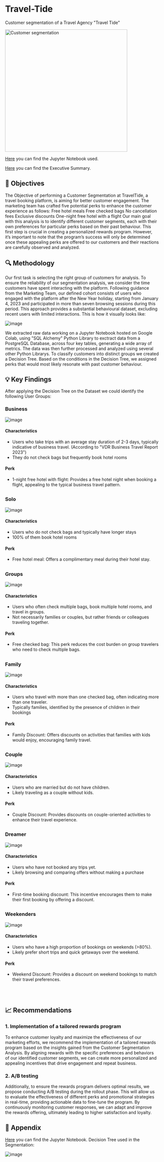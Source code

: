 # Travel-Tide
Customer segmentation of a Travel Agency "Travel Tide"

<img src="https://github.com/user-attachments/assets/64920e29-4fe6-4dfb-aabb-dc9659a0550d" alt="Customer segmentation" width="400"/>

[Here](https://colab.research.google.com/drive/1rmN6AVyNwf-so1Y2CaxPQPtrdfQoV8K0?usp=sharing) you can find the Jupyter Notebook used.

[Here](https://doc.clickup.com/9012190783/d/h/8cjp7hz-572/b8a59fd8191041f) you can find the Executive Summary.

## 🎯 Objectives                                                          
The Objective of performing a Customer Segmentation at TravelTide, a travel booking platform, is aiming for better customer engagement. The marketing team has crafted five potential perks to enhance the customer experience as follows:
Free hotel meals
Free checked bags
No cancellation fees
Exclusive discounts
One-night free hotel with a flight
Our main goal with this analysis is to identify different customer segments, each with their own preferences for particular perks based on their past behaviour. This first step is crucial in creating a personalized rewards program. However, it’s important to note that the program’s success will only be determined once these appealing perks are offered to our customers and their reactions are carefully observed and analyzed.

## 🔍 Methodology                                                     
Our first task is selecting the right group of customers for analysis. To ensure the reliability of our segmentation analysis, we consider the time customers have spent interacting with the platform.
Following guidance from the Marketing Team, our defined cohort consists of users who engaged with the platform after the New Year holiday, starting from January 4, 2023 and participated in more than seven browsing sessions during this period. This approach provides a substantial behavioural dataset, excluding recent users with limited interactions. This is how it visually looks like:

![image](https://github.com/user-attachments/assets/c4de95a9-ed2d-4efe-b34d-6d0aa9cc1b83)

We extracted raw data working on a  Jupyter Notebook hosted on Google Colab, using "SQL Alchemy" Python Library to exctract data from a PostgreSQL Database, across four key tables, generating a wide array of metrics. The data was then further processed and analyzed using several other Python Librarys. To classify customers into distinct groups we created a Decision Tree. Based on the conditions in the Decision Tree, we assigned perks that would most likely resonate with past customer behaviour.


## 💡 Key Findings                                                        
After applying the Decision Tree on the Dataset we could identify the following User Groups:

### Business
![image](https://github.com/user-attachments/assets/428cf3ca-f1ae-4166-8d6f-2391fa28b3e0)

#### Characteristics
* Users who take trips with an average stay duration of 2-3 days, typically indicative of business travel. (According to "VDR Business Travel Report 2023")
* They do not check bags but frequently book hotel rooms

#### Perk
* 1-night free hotel with flight: Provides a free hotel night when booking a flight, appealing to the typical business travel pattern.

## 

### Solo
![image](https://github.com/user-attachments/assets/1e7ebeae-5764-427a-b20a-a2b094a5b8fa)

#### Characteristics
* Users who do not check bags and typically have longer stays
* 100% of them book hotel rooms

#### Perk
* Free hotel meal: Offers a complimentary meal during their hotel stay.
## 

### Groups
![image](https://github.com/user-attachments/assets/ab18993f-65a5-43d0-b1aa-990a82ebb6e1)

#### Characteristics
* Users who often check multiple bags, book multiple hotel rooms, and travel in groups.
* Not necessarily families or couples, but rather friends or colleagues traveling together.

#### Perk
* Free checked bag: This perk reduces the cost burden on group travelers who need to check multiple bags.
## 

### Family
![image](https://github.com/user-attachments/assets/2eaae71c-930b-428b-a942-83fe44a0db12)

#### Characteristics
* Users who travel with more than one checked bag, often indicating more than one traveler.
* Typically families, identified by the presence of children in their bookings

#### Perk
* Family Discount: Offers discounts on activities that families with kids would enjoy, encouraging family travel.
## 

### Couple
![image](https://github.com/user-attachments/assets/67cb9126-aad7-45e3-98ca-b919e4ef926b)

#### Characteristics
* Users who are married but do not have children.
* Likely traveling as a couple without kids.

#### Perk
* Couple Discount: Provides discounts on couple-oriented activities to enhance their travel experience.
## 

### Dreamer
![image](https://github.com/user-attachments/assets/0ff993b1-9cc2-40c6-b8af-8af9c317e6e5)

#### Characteristics
* Users who have not booked any trips yet.
* Likely browsing and comparing offers without making a purchase

#### Perk
* First-time booking discount: This incentive encourages them to make their first booking by offering a discount.
## 

### Weekenders
![image](https://github.com/user-attachments/assets/b5a41e73-03f5-4958-a81a-172f54c9d490)

#### Characteristics
* Users who have a high proportion of bookings on weekends (>80%).
* Likely prefer short trips and quick getaways over the weekend.

#### Perk
* Weekend Discount: Provides a discount on weekend bookings to match their travel preferences.

<br>&nbsp;<br>

## 📈 Recommendations                                              
### 1. Implementation of a tailored rewards program
To enhance customer loyalty and maximize the effectiveness of our marketing efforts, we recommend the implementation of a tailored rewards program based on the insights gained from the Customer Segmentation Analysis. By aligning rewards with the specific preferences and behaviors of our identified customer segments, we can create more personalized and appealing incentives that drive engagement and repeat business.

### 2. A/B testing
Additionally, to ensure the rewards program delivers optimal results, we propose conducting A/B testing during the rollout phase. This will allow us to evaluate the effectiveness of different perks and promotional strategies in real-time, providing actionable data to fine-tune the program. By continuously monitoring customer responses, we can adapt and improve the rewards offering, ultimately leading to higher satisfaction and loyalty.

## 📄 Appendix
[Here](https://colab.research.google.com/drive/1rmN6AVyNwf-so1Y2CaxPQPtrdfQoV8K0?usp=sharing) you can find the Jupyter Notebook.
Decision Tree used in the Segmentation:

![image](https://github.com/user-attachments/assets/1681af00-9ef3-4673-9a3d-6a2d1c1b868b)


